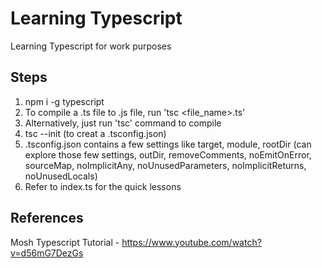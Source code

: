 # Learning Typescript

Learning Typescript for work purposes

## Steps

1. npm i -g typescript
2. To compile a .ts file to .js file, run 'tsc <file_name>.ts'
3. Alternatively, just run 'tsc' command to compile
4. tsc --init (to creat a .tsconfig.json)
5. .tsconfig.json contains a few settings like target, module, rootDir (can explore those few settings, outDir, removeComments, noEmitOnError, sourceMap, noImplicitAny, noUnusedParameters, noImplicitReturns, noUnusedLocals)
6. Refer to index.ts for the quick lessons

## References

Mosh Typescript Tutorial - https://www.youtube.com/watch?v=d56mG7DezGs
